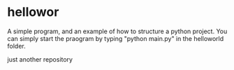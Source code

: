 # hellowor
A simple program, and an example of how to structure a python project.
You can simply start the praogram by typing "python main.py" in the helloworld folder.


just another repository
